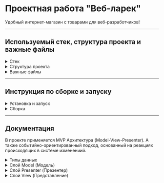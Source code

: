 # Проектная работа "Веб-ларек"

Удобный интернет-магазин с товарами для веб-разработчиков!

---

## Используемый стек, структура проекта и важные файлы

<details>
  <summary>Cтек</summary>
  <ul>
    <li>HTML</li>
    <li>SCSS</li>
    <li>TS</li>
    <li>Webpack</li>
  </ul>
</details>
<details>
  <summary>Структура проекта</summary>
  <ul>
    <li>src/ — исходные файлы проекта</li>
    <li>src/components/ — папка с JS компонентами</li>
    <li>src/components/base/ — папка с базовым кодом</li>
  </ul>
</details>
<details>
  <summary>Важные файлы</summary>
  <ul>
    <li>src/pages/index.html — HTML-файл главной страницы</li>
    <li>src/types/index.ts — файл с типами</li>
    <li>src/index.ts — точка входа приложения</li>
    <li>src/scss/styles.scss — корневой файл стилей</li>
    <li>src/utils/constants.ts — файл с константами</li>
    <li>src/utils/utils.ts — файл с утилитами</li>
  </ul>
</details>

---

## Инструкция по сборке и запуску

<details>
  <summary>Установка и запуск</summary>
  Для установки и запуска проекта необходимо выполнить команды
    
    npm install
    npm run start

или

    yarn
    yarn start

</details>

<details>
  <summary>Сборка</summary>
    
    npm run build

или

    yarn build

</details>

---

## Документация

В проекте применяется MVP Архитектура (Model-View-Presenter). А также событийно-ориентированный подход, основанный на реакциях происходящих в системе изменениий.

<details>
  <summary>Типы данных</summary>
  <ul>
    <li>Тип <code>CategoryProduct = 'софт-скил' | 'хард-скил' | 'кнопка' | 'дополнительное' | 'другое'</code>.
      <p>Описывает категории товаров.</p>
    </li>
    <li>Тип <code>MethodPay = 'cash' | 'card' | ''</code>.
      <p>Описывает способы оплаты.</p>
    </li>
    <li>Тип <code>FormError = Partial&ltRecord&ltkeyof IOrder, string&gt&gt</code>.
      <p>Описывает ошибки валидации форм.</p>
    </li>
    <li>Интерфейс <code>IProduct</code>. 
      <p>Отображает возвращаемые данные карточки.</p>
      <p>Имеет следующие свойства:
        <ul>
          <li><code>id: string</code> - id товара.</li>
          <li><code>category?: CategoryProduct</code> - категория товара.</li>
          <li><code>title: string</code> - название товара.</li>
          <li><code>image?: string</code> - ссылка на изображение.</li>
          <li><code>description?: string</code> - описание товара.</li>
          <li><code>price: number | null</code> - цена товара, которая может быть null.</li>
        </ul>
      </p>
    </li>
    <li>Интерфейс <code>IBasket</code>. 
      <p>Отображает количество товаров и итоговую сумму в корзине.</p>
      <p>Имеет следующие свойства:
        <ul>
          <li><code>products: string[]</code> - количество товаров в корзине.</li>
          <li><code>total: number</code> - сумма заказа.</li>
        </ul>
      </p>
    </li>
    <li>Интерфейс <code>IFormAddress</code>. 
      <p>Отображает способ оплаты и адрес доставки.</p>
      <p>Имеет следующие свойства:
        <ul>
          <li><code>payment: MethodPay</code> - способ оплаты товара.</li>
          <li><code>address: string</code> - адрес доставки.</li>
        </ul>
      </p>
    </li>
    <li>Интерфейс <code>IFormContact</code>. 
      <p>Отображает адрес элекронной почты и номер телефона для связи.</p>
      <p>Имеет следующие свойства:
        <ul>
          <li><code>email: string</code> - адрес электронной почты.</li>
          <li><code>phone: string</code> - номер телефона для связи.</li>
        </ul>
      </p>
    </li>
    <li>Интерфейс <code>IOrder</code>. 
      <p>Объединяет интерфейсы <code>IFormAddress</code> и <code>IFormContact</code> и наследует их свойства.</p>
    </li>
    <li>Интерфейс <code>ISuccessOrder</code>. 
      <p>Отображает успешный заказ товаров.</p>
      <p>Имеет следующие свойства:
        <ul>
          <li><code>id: string</code> - id заказа.</li>
          <li><code>total: number</code> - сумма заказа.</li>
        </ul>
      </p>
    </li>
  </ul>
</details>

<details>
  <summary>Слой Model (Модель)</summary>
  <ul>
   <li>Базовый класс <code>Api</code>
      <p>Обеспечивает обмен данными с сервером. В конструктор входит два аргумента: <code>baseUrl: string</code> - базовый URL и <code>options: RequestInit</code> - объект с запросами. По умолчанию <code>option</code> задается пустым объектом.</p>
      <p>Имеет следующие методы:
        <ul>
          <li><code>handleResponse</code> - защищенный метод, обрабатывающий ответ от сервера.</li>
          <li><code>get</code> - запрашивает данные от сервера.</li>
          <li><code>post</code> - передаёт данные на сервер.</li>
        </ul>
      </p>
    </li>
    <li>Класс <code>ApiWebLarek</code>
      <p>Расширяет класс Api для работы с конкретным сервером. В конструктор входит три аргумента: <code>cdn: string</code> - URL с контентом, <code>baseUrl: string</code> - базовый URL и <code>options?: RequestInit</code> - опциональные настройки запроса.
      <p>Имеет следующие методы:
        <ul>
          <li><code>getListProducts</code> - получение списка продуктов с сервера.</li>
          <li><code>getProduct</code> - получение продукта с сервера по запросу id.</li>
          <li><code>createOrder</code> - передача успешного заказа на сервер и возвращение результата.</li>
        </ul>
      </p>
    </li>
    <li>Класс <code>AppData</code>
      Хранит данные и логику работы с ними. В конструктор входит один аргумент: <code>events: IEvents</code> - обработчик событий.</p>
      <p>Имеет следующие методы:
        <ul>
          <li><code>setProducts</code> - устанавливает список товаров.</li>
          <li><code>setPreview</code> - устанавливает предпросмотр выбранного продукта.</li>
          <li><code>addToBasket</code> - добавляет выбранный продукт в корзину.</li>
          <li><code>deleteFromBasket</code> - удаляет выбранный продукт из корзины.</li>
          <li><code>isInBasket</code> - проверяет наличие выбранного товара в корзине.</li>
          <li><code>setMethodPay</code> - устанавливает переданный метод оплаты.</li>
          <li><code>setOrderField</code> - устанавливает в указанном поле формы переданное значение.</li>
          <li><code>validOrder</code> - проводит валидацию заполнения полей формы заказа.</li>
          <li><code>clearBasket</code> - очищает корзину от товаров.</li>
          <li><code>clearFormOrder</code> - очищает поля формы заказа от всех значений.</li>
        </ul>
      </p>
    </li>
  </ul>
</details>

<details>
  <summary>Слой Presenter (Презентер)</summary>
  <ul>
   <li>Бaзовый класс <code>EventEmitter</code>
      <p>Реализует интерфейс <code>IEvents</code> и выступает в роли "Наблюдателя", позволяя уведомлять о событиях подписываться и отписываться на определенное событие или на все сразу.</p>
      <p>Имеет следующие методы:
        <ul>
          <li><code>on</code> - подписаться на событие.</li>
          <li><code>off</code> -отписаться от события.</li>
          <li><code>emit</code> - уведомление о событии.</li>
          <li><code>onAll</code> - подписаться на все события.</li>
          <li><code>offAll</code> - отписаться от всех событий.</li>
        </ul>
      </p>
    </li>
    <li>
      <p>
        Презентер в данном проекте не выделен в отдельный класс, а прописан в осномном файле <code>src/index.ts</code>. В нем описаны реакции, возникающие при определенных событиях в коде.
      </p>
      <p>Реакции на события:
        <ul>
          <li><code>products:change</code> - изменение списка продуктов.</li>
          <li><code>preview:change</code> - изменение выбора открываемого продукта.</li>
          <li><code>card:select</code> - выбор карточки.</li>
          <li><code>modal:open/:close</code> - открытие/закрытие модального окна.</li>
          <li><code>basket:open</code> - открытие корзины.</li>
          <li><code>basket:change</code> - изменение количества продуктов в корзине.</li>
          <li><code>order:open</code> - открытие окна с оформлением заказа.</li>
          <li><code>order-payment:change</code> - изменение способа оплаты заказа.</li>
          <li><code>order-address:change</code> - изменение адреса в форме заказа.</li>
          <li><code>contacts-email:change</code> - изменение почты в форме заказа.</li>
          <li><code>contacts-phone:change</code> - изменение номера телефона в форме заказа.</li>
          <li><code>formErrors:change</code> - изменение видов ошибок в валидации формы заказа.</li>
          <li><code>order:submit</code> - отправки формы с методом оплаты и адресом доставки.</li>
          <li><code>contacts:submit</code> - отправки формы с контактными данными покупателя.</li>
          <li><code>order:finished</code> - завершение окна с успешным оформлением заказа.</li>
        </ul>
      </p>
    </li>
  </ul>
</details>

<details>
  <summary>Слой View (Представление)</summary>
  <ul>
   <li>Базовый абстрактный класс <code>Component&ltT&gt</code>
      <p>Отображает элементы пользовательского интерфейса. Конструктор состоит из одного, доступного только для чтения, защищенного аргумента: <code>container: HTMLElement</code> -  контейнер с помещаемым элементом.</p>
      <p>Имеет следующие методы:
        <ul>
          <li><code>toggleClass</code> - переключает класс элемента.</li>
          <li><code>setText</code> - задает текст элементу.</li>
          <li><code>setDisable</code> - блокирует элемент.</li>
          <li><code>setVisible/setHidden</code> - отоброжает и скрывает элемент.</li>
          <li><code>setImage</code> - устанавливает картинку для элемента.</li>
          <li><code>render</code> - создает готовый элемент страницы по полученым данным.</li>
        </ul>
      </p>
    </li>
    <li>Класс <code>Product</code>
      <p>Расширяет абстрактный класс <code>Component&ltT&gt</code> и реализует интерфейс <code>IProduct</code>. Данный класс содержит всю информацию о карточке товара. Конструктор состоит из одного наследуемого аргумента: <code>container: HTMLElement</code>, и двух дополнительных опциональных аргументов <code>action?: IProductAction</code> - действие, выполняемое при нажатии кнопки карточки товара и <code>index?: number</code> - порядкового номера товара в списке.</p>
      <p>Имеет следующие методы - сеттеры:
        <ul>
          <li><code>id</code> - устанавливает id для карточки продукта.</li>
          <li><code>category</code> - устанавливает категорию для карточки продукта.</li>
          <li><code>title</code> - устанавливает название для карточки продукта..</li>
          <li><code>image</code> - устанавливает изображение для карточки продукта..</li>
          <li><code>description</code> - устанавливает описание для карточки продукта.</li>
          <li><code>price</code> - устанавливает цену для карточки продукта.</li>
        </ul>
      </p>
    </li>
    <li>Класс <code>Basket</code>
      <p>Расширяет абстрактный класс <code>Component&ltT&gt</code> и реализует интерфейс <code>IBasket</code>. Данный класс содержит всю информацию о корзине покупок: количество продуктов, итоговая стоимость. Конструктор состоит из одного наследуемого аргумента: <code>container: HTMLElement</code>, и дополнительного опционального аргумента <code>events: IEvents</code> - обработчик событий.</p>
      <p>Имеет следующий метод:
        <ul>
          <li><code>statusButton</code> - задает состояние кнопки.</li>
        </ul>
      </p>
      <p>Имеет следующие методы - сеттеры:
        <ul>
          <li><code>items</code> - устанавливает список продуктов в корзине.</li>
          <li><code>total</code> - устанавливает итоговую стоимость продуктов в корзине.</li>
        </ul>
      </p>
    </li>
    <li>Класс <code>Modal</code>
      <p>Расширяет абстрактный класс <code>Component&ltT&gt</code>. Открывает и скрывает модальное окно с переданным туда контентом. Конструктор состоит из одного наследуемого аргумента: <code>container: HTMLElement</code>, и дополнительного опционального аргумента <code>events: IEvents</code> - обработчик событий.</p>
      <p>Имеет следующие методы:
        <ul>
          <li><code>open</code> - открывает модальное окно.</li>
          <li><code>close</code> - скрывает модальное окно.</li>
          <li><code>render</code> - создает и открывает модальное окно по переданным данным.</li>
        </ul>
      </p>
      <p>Имеет следующий метод - сеттер:
        <ul>
          <li><code>content</code> - устанавливает контент для модалього окна.</li>
        </ul>
      </p>
    </li>
    <li>Класс <code>Page</code>
      <p>Расширяет абстрактный класс <code>Component&ltT&gt</code>. Отображает главную страницу со списком продуктов (карточек товаров). Конструктор состоит из одного наследуемого аргумента: <code>container: HTMLElement</code>, и дополнительного опционального аргумента <code>events: IEvents</code> - обработчик событий.</p>
      <p>Имеет следующие методы - сеттеры:
        <ul>
          <li><code>listProducts</code> - устанавливает список товаров в ларьке.</li>
          <li><code>amountProducts</code> - устанавливает количество товаров добавленых в корзину.</li>
          <li><code>lockPage</code> - устанавливает состояние страници на заблокировано/разблокировано.</li>
        </ul>
      </p>
    </li>
    <li>Класс <code>SuccessOrder</code>
      <p>Расширяет абстрактный класс <code>Component&ltT&gt</code> и реализует интерфейс <code>ISuccessOrder</code>. Отображает модальное окно с подтверждением успешного заказа продуктов. Конструктор состоит из одного наследуемого аргумента: <code>container: HTMLElement</code>, и дополнительного опционального аргумента <code>events: IEvents</code> - обработчик событий.</p>
      <p>Имеет следующий метод - сеттер:
        <ul>
          <li><code>totalOrder</code> - устанавливает сумму успешного заказа.</li>
        </ul>
      </p>
    </li>
    <li>Абстрактный класс <code>FormOrder&ltT&gt</code>
      <p>Расширяет абстрактный класс <code>Component&ltT&gt</code>. Обеспечивает взаимодействие с формой для оформления заказа. Конструктор состоит из одного наследуемого аргумента: <code>container: HTMLFormElement</code>, и дополнительного опционального аргумента <code>events: IEvents</code> - обработчик событий.</p>
      <p>Имеет следующие методы - сеттеры:
        <ul>
          <li><code>validForm</code> - устанавливает состояние кнопки отправки формы на  заблокировано/разлокировано.</li>
          <li><code>errorForm</code> - устанавливает сообщение о допущенной ошибке в заполнении формы заказа.</li>
        </ul>
      </p>
      <p>Имеет следующие методы:
        <ul>
          <li><code>onInputChange</code> - обрабатывет происходящие изменения в полях формы заказа при её заполнении.</li>
          <li><code>render</code> - отображает форму заказа на основе полученных данных.</li>
        </ul>
      </p>
    </li>
    <li>Класс <code>FormAddress</code>
      <p>Расширяет абстрактный класс <code>FormOrder&ltT&gt</code> и реализует интерфейс <code>IFormAddress</code>. Отображает форму заказа с выбором метода оплаты и полем для указания адреса доставки. Конструктор состоит из двух наследуемых аргументов: <code>container: HTMLFormElement</code>, и <code>events: IEvents</code>.</p>
      <p>Имеет следующие методы - сеттеры:
        <ul>
          <li><code>selectPayment</code> - устанавливает способ оплаты заказа.</li>
          <li><code>address</code> - устанавливает адрес доставки товара.</li>
        </ul>
      </p>
    </li>
    <li>Класс <code>FormContact</code>
      <p>Расширяет абстрактный класс <code>FormOrder&ltT&gt</code> и реализует интерфейс <code>IFormContact</code>. Отображает форму заказа с полями для указания электронной почты и номера телефона покупателя. Конструктор состоит из двух наследуемых аргументов: <code>container: HTMLFormElement</code>, и <code>events: IEvents</code>.</p>
      <p>Имеет следующие методы - сеттеры:
        <ul>
          <li><code>email</code> - устанавливает электронную почту покупателя.</li>
          <li><code>phone</code> - устанавливает  номер телефона покупателя.</li>
        </ul>
      </p>
    </li>
  </ul>
</details>